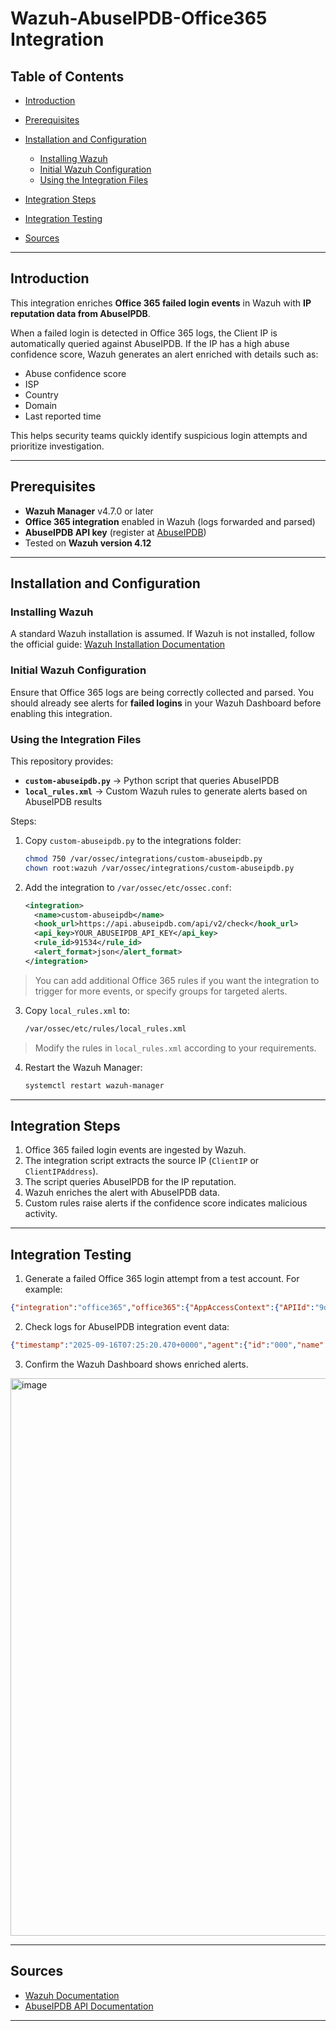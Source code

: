# Wazuh-AbuseIPDB-Office365 Integration

## Table of Contents

* [Introduction](#introduction)
* [Prerequisites](#prerequisites)
* [Installation and Configuration](#installation-and-configuration)

  * [Installing Wazuh](#installing-wazuh)
  * [Initial Wazuh Configuration](#initial-wazuh-configuration)
  * [Using the Integration Files](#using-the-integration-files)
* [Integration Steps](#integration-steps)
* [Integration Testing](#integration-testing)
* [Sources](#sources)

---

## Introduction

This integration enriches **Office 365 failed login events** in Wazuh with **IP reputation data from AbuseIPDB**.

When a failed login is detected in Office 365 logs, the Client IP is automatically queried against AbuseIPDB. If the IP has a high abuse confidence score, Wazuh generates an alert enriched with details such as:

* Abuse confidence score
* ISP
* Country
* Domain
* Last reported time

This helps security teams quickly identify suspicious login attempts and prioritize investigation.

---

## Prerequisites

* **Wazuh Manager** v4.7.0 or later
* **Office 365 integration** enabled in Wazuh (logs forwarded and parsed)
* **AbuseIPDB API key** (register at [AbuseIPDB](https://www.abuseipdb.com/))
* Tested on **Wazuh version 4.12**

---

## Installation and Configuration

### Installing Wazuh

A standard Wazuh installation is assumed. If Wazuh is not installed, follow the official guide: [Wazuh Installation Documentation](https://documentation.wazuh.com/current/installation-guide/index.html)

### Initial Wazuh Configuration

Ensure that Office 365 logs are being correctly collected and parsed. You should already see alerts for **failed logins** in your Wazuh Dashboard before enabling this integration.

### Using the Integration Files

This repository provides:

* **`custom-abuseipdb.py`** → Python script that queries AbuseIPDB
* **`local_rules.xml`** → Custom Wazuh rules to generate alerts based on AbuseIPDB results

Steps:

1. Copy `custom-abuseipdb.py` to the integrations folder:

   ```bash
   chmod 750 /var/ossec/integrations/custom-abuseipdb.py
   chown root:wazuh /var/ossec/integrations/custom-abuseipdb.py
   ```

2. Add the integration to `/var/ossec/etc/ossec.conf`:

   ```xml
   <integration>
     <name>custom-abuseipdb</name>
     <hook_url>https://api.abuseipdb.com/api/v2/check</hook_url>
     <api_key>YOUR_ABUSEIPDB_API_KEY</api_key>
     <rule_id>91534</rule_id>
     <alert_format>json</alert_format>
   </integration>
   ```

> You can add additional Office 365 rules if you want the integration to trigger for more events, or specify groups for targeted alerts.

3. Copy `local_rules.xml` to:

   ```bash
   /var/ossec/etc/rules/local_rules.xml
   ```

> Modify the rules in `local_rules.xml` according to your requirements.

4. Restart the Wazuh Manager:

   ```bash
   systemctl restart wazuh-manager
   ```

---

## Integration Steps

1. Office 365 failed login events are ingested by Wazuh.
2. The integration script extracts the source IP (`ClientIP` or `ClientIPAddress`).
3. The script queries AbuseIPDB for the IP reputation.
4. Wazuh enriches the alert with AbuseIPDB data.
5. Custom rules raise alerts if the confidence score indicates malicious activity.

---

## Integration Testing

1. Generate a failed Office 365 login attempt from a test account. For example:

```json
{"integration":"office365","office365":{"AppAccessContext":{"APIId":"9d6d-4c70-b22a-34c7ea72d73d","ClientAppId":"6326e366-9d6d-4c70-b22a-34c7ea72d73d","IssuedAtTime":"2025-08-12T03:30:06","UniqueTokenId":"90c5c1c5-f767-4ac3-8845-d5683cc6d"},"CreationTime":"2025-08-12T03:30:07","Id":"cf89-4784-7f8f-08ddd95088dd","Operation":"Update","OrganizationId":"5622ad4e-cf23-49a9-8a97-2fe4f267e0f5","RecordType":2,"ResultStatus":"Failed","UserKey":"366-9d6d-4c70-b22a-34c7ea72d73d","UserType":5,"Version":1,"Workload":"Exchange","ClientIP":"123.58.209.224","UserId":"xyz@abc.com","ActorInfoString":"Client=REST;Client=RESTSystem;UserAgent=[NoUserAgent][AppId=9d6d-4c70-b22a-34c7ea72d73d];","AppId":"9d6d-4c70-b22a-34c7ea72d73d","ClientAppId":"9d6d-4c70-b22a-34c7ea72d73d","ClientIPAddress":"123.58.209.224","ClientInfoString":"Client=REST;Client=RESTSystem;;","ClientRequestId":"012178f7-8783-41dc-8a8d-9105d9efcc17","ExternalAccess":false,"InternalLogonType":0,"LogonType":0,"LogonUserSid":"S-1-5-21-1466721135-3797337417-3004919804-11037310","MailboxGuid":"c2f3803f-3ddd-441a-bdc0-e5f1bcd21387","MailboxOwnerSid":"S-1-5-21-1466721135-3797337417-3004919804-11037310","MailboxOwnerUPN":"xyz@abc.com","OrganizationName":"abcltd.onmicrosoft.com","OriginatingServer":"TY2PPF958A0EDC6 (15.20.4200.000)\\r\\n","TokenTenantId":"8a97-2fe4f267e0f5","Item":{"Attachments":"image001.png (6076b)","Id":"RgAAAADFQfS0nuYeRJYvbUzcSkV8BwAyvQC+7F1UR4cEmOL/orypAAAAAAENAAAyvQC+7F1UR4cEmOL/orypAARRtCr8AAAP","ImmutableId":"qmYRzZvIAKoAL8RaDQAyvQC+7F1UR4cEmOL/orypAAYgXk+LAAAP","InternetMessageId":"<SE2PPF9B114191AC565C60BF3CDA9A8D73F9D28A@S2765652F9B114191A.apcprd04.prod.outlook.com>","IsRecord":false,"ParentFolder":{"Id":"nuYeRJYvbUzcSkV8AQAyvQC+7F1UR4cEmOL/orypAAAAAAENAAAC","Path":"\\\\Calendar"},"SizeInBytes":53207,"Subject":"2W Electronic cluster assembly line NPD demand vs capacity discussion"},"ModifiedProperties":["RecipientCollection"],"Subscription":"Audit.Exchange","FailureReason":"AuthenticationFailed"}}
```

2. Check logs for AbuseIPDB integration event data:

```json
{"timestamp":"2025-09-16T07:25:20.470+0000","agent":{"id":"000","name":"Server1"},"manager":{"name":"Server1"},"id":"1758007520.38217","full_log":"{\"abuseipdb\": {\"found\": 1, \"source\": {\"alert_id\": \"1758007517.38217\", \"rule\": \"91534\", \"description\": \"Office 365: Events from an Exchange mailbox audit log for actions that are performed on a single item, such as creating or receiving an email message.\", \"full_log\": \"\", \"srcip\": \"123.58.209.224\"}, \"abuse_confidence_score\": 100, \"country_code\": \"HK\", \"usage_type\": \"Data Center/Web Hosting/Transit\", \"isp\": \"UCLOUD INFORMATION TECHNOLOGY (HK) LIMITED\", \"domain\": \"ucloud.cn\", \"total_reports\": 5726, \"last_reported_at\": \"2025-09-16T07:00:19+00:00\"}, \"integration\": \"custom-abuseipdb\"}","decoder":{"name":"json"},"data":{"abuseipdb":{"found":"1","source":{"alert_id":"1758007517.38217","rule":"91534","description":"Office 3 65: Events from an Exchange mailbox audit log for actions that are performed on a single item, such as creating or receiving an email message.","srcip":"123.58.209.224"},"abuse_confidence_score":"100","country_code":"HK","usage_type":"Data Center/Web Hosting/Transit","isp":"UCLOUD INFORMATION TECHNOLOGY (HK) LIMITED","domain":"ucloud.cn","total_reports":"5726","last_reported_at":"2025-09-16T07:00:19+00:00"},"integration":"custom-abuseipdb"},"location":"abuseipdb"}
```

3. Confirm the Wazuh Dashboard shows enriched alerts.
<img width="1919" height="892" alt="image" src="https://github.com/user-attachments/assets/ea841b6f-58d8-4324-94b2-6f4931b25b3c" />


---

## Sources

* [Wazuh Documentation](https://documentation.wazuh.com/)
* [AbuseIPDB API Documentation](https://docs.abuseipdb.com/)

---
